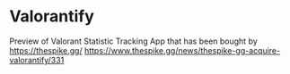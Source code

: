 # Valorantify
Preview of Valorant Statistic Tracking App that has been bought by https://thespike.gg/
https://www.thespike.gg/news/thespike-gg-acquire-valorantify/331

